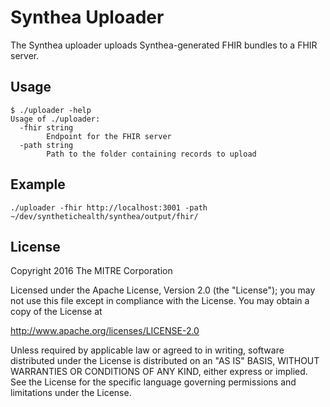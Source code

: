 Synthea Uploader
===================================================================================================================================================================

The Synthea uploader uploads Synthea-generated FHIR bundles to a FHIR server.

Usage
-----

```
$ ./uploader -help
Usage of ./uploader:
  -fhir string
    	Endpoint for the FHIR server
  -path string
    	Path to the folder containing records to upload
```

Example
-------

```
./uploader -fhir http://localhost:3001 -path ~/dev/synthetichealth/synthea/output/fhir/
```

License
-------

Copyright 2016 The MITRE Corporation

Licensed under the Apache License, Version 2.0 (the "License"); you may not use this file except in compliance with the License. You may obtain a copy of the License at

http://www.apache.org/licenses/LICENSE-2.0

Unless required by applicable law or agreed to in writing, software distributed under the License is distributed on an "AS IS" BASIS, WITHOUT WARRANTIES OR CONDITIONS OF ANY KIND, either express or implied. See the License for the specific language governing permissions and limitations under the License.
